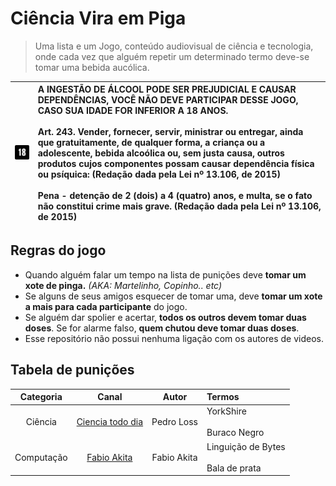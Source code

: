 Ciência Vira em Piga
====================

> Uma lista e um Jogo, conteúdo audiovisual de ciência e tecnologia, onde cada vez que alguém repetir um determinado termo deve-se tomar uma bebida aucólica.

| ![18 anos](18.png) | A INGESTÃO DE ÁLCOOL PODE SER PREJUDICIAL E CAUSAR DEPENDÊNCIAS, VOCÊ NÃO DEVE PARTICIPAR DESSE JOGO, CASO SUA IDADE FOR INFERIOR A 18 ANOS. <br/> <br/> Art. 243.  Vender, fornecer, servir, ministrar ou entregar, ainda que gratuitamente, de qualquer forma, a criança ou a adolescente, bebida alcoólica ou, sem justa causa, outros produtos cujos componentes possam causar dependência física ou psíquica:      (Redação dada pela Lei nº 13.106, de 2015) <br/> <br/> Pena - detenção de 2 (dois) a 4 (quatro) anos, e multa, se o fato não constitui crime mais grave.       (Redação dada pela Lei nº 13.106, de 2015) |
| :-: | :----------- |

## Regras do jogo ##

 * Quando alguém falar um tempo na lista de punições deve **tomar um xote de pinga.** _(AKA: Martelinho, Copinho.. etc)_
 * Se alguns de seus amigos esquecer de tomar uma, deve **tomar um xote a mais para cada participante** do jogo.
 * Se alguém dar spolier e acertar, **todos os outros devem tomar duas doses**. Se for alarme falso, **quem chutou deve tomar duas doses**.
 * Esse repositório não possui nenhuma ligação com os autores de videos.

## Tabela de punições ##

| Categoria | Canal | Autor | Termos |
| :-------: | :---: | :---: | :----- |
| Ciência | [Ciencia todo dia](https://youtube.com/c/CienciaTodoDia/) | Pedro Loss | YorkShire<br/><br/>Buraco Negro |
| Computação | [Fabio Akita](https://youtube.com/c/FabioAkita1990) | Fabio Akita | Linguição de Bytes<br/><br/>Bala de prata |
